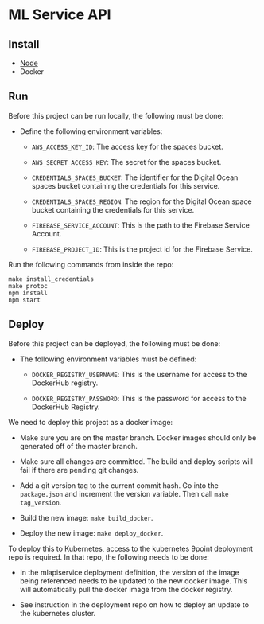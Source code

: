 # ML Service API

## Install

- [Node](https://nodejs.org/en/download/)
- Docker

## Run

Before this project can be run locally, the following must be done:

- Define the following environment variables:

  - `AWS_ACCESS_KEY_ID`: The access key for the spaces bucket.

  - `AWS_SECRET_ACCESS_KEY`: The secret for the spaces bucket.

  - `CREDENTIALS_SPACES_BUCKET`: The identifier for the Digital Ocean
    spaces bucket containing the credentials for this service.

  - `CREDENTIALS_SPACES_REGION`: The region for the Digital Ocean
    space bucket containing the credentials for this service.

  - `FIREBASE_SERVICE_ACCOUNT`: This is the path to the Firebase
    Service Account.

  - `FIREBASE_PROJECT_ID`: This is the project id for the Firebase Service.

Run the following commands from inside the repo:

```
make install_credentials
make protoc
npm install
npm start
```

## Deploy

Before this project can be deployed, the following must be done:

- The following environment variables must be defined:

  - `DOCKER_REGISTRY_USERNAME`: This is the username for access to
    the DockerHub registry.

  - `DOCKER_REGISTRY_PASSWORD`: This is the password for access to
    the DockerHub Registry.

We need to deploy this project as a docker image:

- Make sure you are on the master branch. Docker images should only be
  generated off of the master branch.

- Make sure all changes are committed. The build and deploy scripts will
  fail if there are pending git changes.

- Add a git version tag to the current commit hash. Go into
  the `package.json` and increment the version variable.
  Then call `make tag_version`.

- Build the new image: `make build_docker`.

- Deploy the new image: `make deploy_docker`.

To deploy this to Kubernetes, access to the kubernetes 9point
deployment repo is required. In that repo, the following needs to
be done:

- In the mlapiservice deployment definition, the version of the image
  being referenced needs to be updated to the new docker image. This
  will automatically pull the docker image from the docker registry.

- See instruction in the deployment repo on how to deploy an update to
  the kubernetes cluster.
